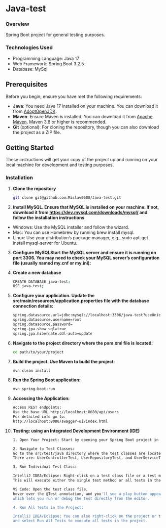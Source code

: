 # Java-test
### Overview
Spring Boot project for general testing purposes.

### Technologies Used
- Programming Language: Java 17
- Web Framework: Spring Boot 3.2.5
- Database: MySql 

## Prerequisites

Before you begin, ensure you have met the following requirements:
- **Java**: You need Java 17 installed on your machine. You can download it from [AdoptOpenJDK](https://adoptopenjdk.net/?variant=openjdk17&jvmVariant=hotspot).
- **Maven**: Ensure Maven is installed. You can download it from [Apache Maven](https://maven.apache.org/download.cgi). Maven 3.6 or higher is recommended.
- **Git** (optional): For cloning the repository, though you can also download the project as a ZIP file.

## Getting Started

These instructions will get your copy of the project up and running on your local machine for development and testing purposes.

### Installation

1. **Clone the repository**

   ```bash
   git clone git@github.com:Mislav0508/Java-test.git

2. **Install MySQL. Ensure that MySQL is installed on your machine. If not, download it from https://dev.mysql.com/downloads/mysql/ and follow the installation instructions**

- Windows: Use the MySQL installer and follow the wizard.
- Mac: You can use Homebrew by running brew install mysql.
- Linux: Use your distribution’s package manager, e.g., sudo apt-get install mysql-server for Ubuntu.

3. **Configure MySQLStart the MySQL server and ensure it is running on port 3306. You may need to check your MySQL server’s configuration file (usually named my.cnf or my.ini):**


4. **Create a new database**

    ```bash
    CREATE DATABASE java-test;
    USE java-test;
   
5. **Configure your application. Update the src/main/resources/application.properties file with the database connection details:**

    ```bash
    spring.datasource.url=jdbc:mysql://localhost:3306/java-test?useUnicode=true&characterEncoding=UTF-8
    spring.datasource.username=root
    spring.datasource.password=
    spring.jpa.show-sql=true
    spring.jpa.hibernate.ddl-auto=update
   
6. **Navigate to the project directory where the pom.xml file is located:**
        
    ```bash
    cd path/to/your/project

7. **Build the project. Use Maven to build the project:**

    ```bash
    mvn clean install

8. **Run the Spring Boot application:**

    ```bash
    mvn spring-boot:run

9. **Accessing the Application:**

    ```bash
   Access REST endpoints: 
   Use the base URL http://localhost:8080/api/users 
   For detailed info go to:
   http://localhost:8080/swagger-ui/index.html
   
10. **Testing: using an Integrated Development Environment (IDE)**

    ```bash
    1. Open Your Project: Start by opening your Spring Boot project in your IDE.
    
    2. Navigate to Test Classes: 
    Go to the src/test/java directory where the test classes are located.
    There are: UserControllerTest, UserRepositoryTest, and UserServiceTest.
    
    3. Run Individual Test Class:
    
    IntelliJ IDEA/Eclipse: Right-click on a test class file or a test method and select Run 'TestName'. 
    This will execute either the single test method or all tests in the given class.
    
    VS Code: Open the test class file, 
    hover over the @Test annotation, and you'll see a play button appear
    which lets you run or debug the test directly from the editor.
    
    4. Run All Tests in the Project:

    IntelliJ IDEA/Eclipse: You can also right-click on the project or the src/test/java directory 
    and select Run All Tests to execute all tests in the project.
